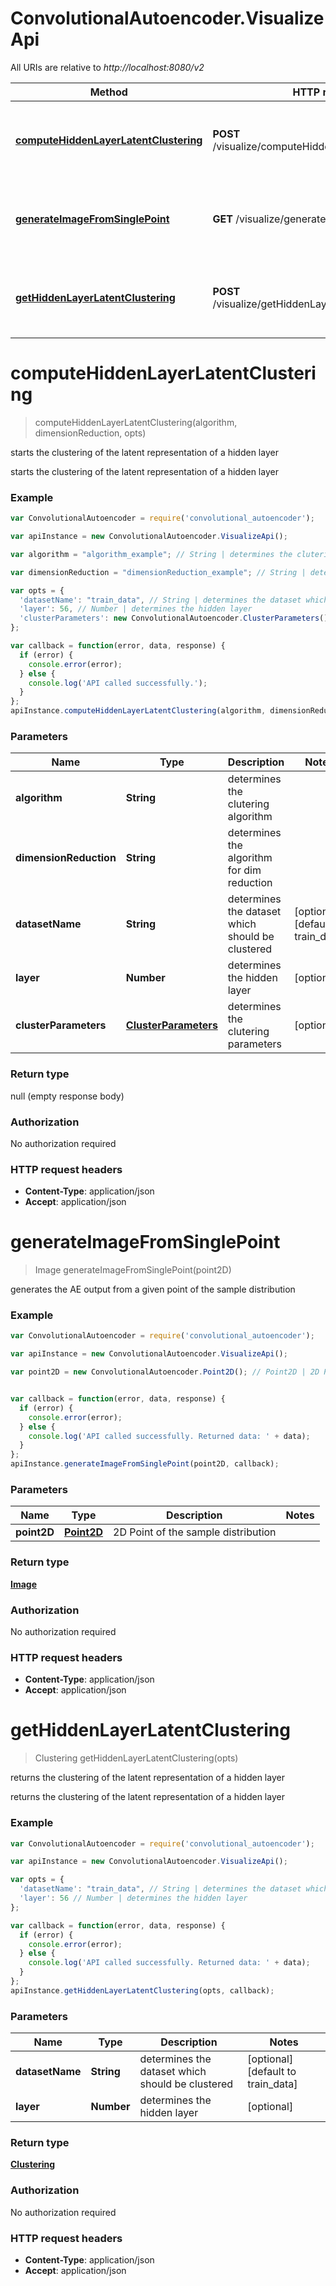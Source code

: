 # ConvolutionalAutoencoder.VisualizeApi

All URIs are relative to *http://localhost:8080/v2*

Method | HTTP request | Description
------------- | ------------- | -------------
[**computeHiddenLayerLatentClustering**](VisualizeApi.md#computeHiddenLayerLatentClustering) | **POST** /visualize/computeHiddenLayerLatentClustering | starts the clustering of the latent representation of a hidden layer
[**generateImageFromSinglePoint**](VisualizeApi.md#generateImageFromSinglePoint) | **GET** /visualize/generateImageFromSinglePoint | generates the AE output from a given point of the sample distribution
[**getHiddenLayerLatentClustering**](VisualizeApi.md#getHiddenLayerLatentClustering) | **POST** /visualize/getHiddenLayerLatentClustering | returns the clustering of the latent representation of a hidden layer


<a name="computeHiddenLayerLatentClustering"></a>
# **computeHiddenLayerLatentClustering**
> computeHiddenLayerLatentClustering(algorithm, dimensionReduction, opts)

starts the clustering of the latent representation of a hidden layer

starts the clustering of the latent representation of a hidden layer

### Example
```javascript
var ConvolutionalAutoencoder = require('convolutional_autoencoder');

var apiInstance = new ConvolutionalAutoencoder.VisualizeApi();

var algorithm = "algorithm_example"; // String | determines the clutering algorithm

var dimensionReduction = "dimensionReduction_example"; // String | determines the algorithm for dim reduction

var opts = { 
  'datasetName': "train_data", // String | determines the dataset which should be clustered
  'layer': 56, // Number | determines the hidden layer
  'clusterParameters': new ConvolutionalAutoencoder.ClusterParameters() // ClusterParameters | determines the clutering parameters
};

var callback = function(error, data, response) {
  if (error) {
    console.error(error);
  } else {
    console.log('API called successfully.');
  }
};
apiInstance.computeHiddenLayerLatentClustering(algorithm, dimensionReduction, opts, callback);
```

### Parameters

Name | Type | Description  | Notes
------------- | ------------- | ------------- | -------------
 **algorithm** | **String**| determines the clutering algorithm | 
 **dimensionReduction** | **String**| determines the algorithm for dim reduction | 
 **datasetName** | **String**| determines the dataset which should be clustered | [optional] [default to train_data]
 **layer** | **Number**| determines the hidden layer | [optional] 
 **clusterParameters** | [**ClusterParameters**](ClusterParameters.md)| determines the clutering parameters | [optional] 

### Return type

null (empty response body)

### Authorization

No authorization required

### HTTP request headers

 - **Content-Type**: application/json
 - **Accept**: application/json

<a name="generateImageFromSinglePoint"></a>
# **generateImageFromSinglePoint**
> Image generateImageFromSinglePoint(point2D)

generates the AE output from a given point of the sample distribution



### Example
```javascript
var ConvolutionalAutoencoder = require('convolutional_autoencoder');

var apiInstance = new ConvolutionalAutoencoder.VisualizeApi();

var point2D = new ConvolutionalAutoencoder.Point2D(); // Point2D | 2D Point of the sample distribution


var callback = function(error, data, response) {
  if (error) {
    console.error(error);
  } else {
    console.log('API called successfully. Returned data: ' + data);
  }
};
apiInstance.generateImageFromSinglePoint(point2D, callback);
```

### Parameters

Name | Type | Description  | Notes
------------- | ------------- | ------------- | -------------
 **point2D** | [**Point2D**](Point2D.md)| 2D Point of the sample distribution | 

### Return type

[**Image**](Image.md)

### Authorization

No authorization required

### HTTP request headers

 - **Content-Type**: application/json
 - **Accept**: application/json

<a name="getHiddenLayerLatentClustering"></a>
# **getHiddenLayerLatentClustering**
> Clustering getHiddenLayerLatentClustering(opts)

returns the clustering of the latent representation of a hidden layer

returns the clustering of the latent representation of a hidden layer

### Example
```javascript
var ConvolutionalAutoencoder = require('convolutional_autoencoder');

var apiInstance = new ConvolutionalAutoencoder.VisualizeApi();

var opts = { 
  'datasetName': "train_data", // String | determines the dataset which should be clustered
  'layer': 56 // Number | determines the hidden layer
};

var callback = function(error, data, response) {
  if (error) {
    console.error(error);
  } else {
    console.log('API called successfully. Returned data: ' + data);
  }
};
apiInstance.getHiddenLayerLatentClustering(opts, callback);
```

### Parameters

Name | Type | Description  | Notes
------------- | ------------- | ------------- | -------------
 **datasetName** | **String**| determines the dataset which should be clustered | [optional] [default to train_data]
 **layer** | **Number**| determines the hidden layer | [optional] 

### Return type

[**Clustering**](Clustering.md)

### Authorization

No authorization required

### HTTP request headers

 - **Content-Type**: application/json
 - **Accept**: application/json

